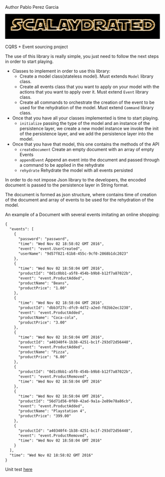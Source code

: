 Author  Pablo Perez Garcia 

![My image](src/main/resources/img/Scalaydrated.png)

CQRS + Event sourcing project
 
The use of this library is really simple, you just need to follow the next steps in order to start playing.
 * Classes to implement in order to use this library:
    * Create a model class(stateless model). Must extends `Model` library class.
    * Create all events class that you want to apply on your model with the actions that you want to apply over it. Must extend `Event` library class.
    * Create all commands to orchestrate the creation of the event to be used for the rehydration of the model. Must extend `Command` library class.
 * Once that you have all your classes implemented is time to start playing.
   * `initialize` passing the type of the model and an instance of the persistence layer, we create a new model instance we invoke the init of the persistence layer, and we add the persistence layer into the model.
 * Once that you have that model, this one contains the methods of the API 
   * `createDocument` Create an empty document with an array of empty Events
   * `appendEvent` Append an event into the document and passed through a command to be applied in the rehydrate
   * `rehydrate` Rehydrate the model with all events persisted
   
In order to do not impose Json library to the developers, the encoded document is passed to the persistence layer in String format.

The document is formed as json structure, where contains time of creation of the document and array of events to be used for the rehydration of the model.  

An example of a Document with several events imitating an online shopping: 
```   
{
  "events": [
    {
      "password": "password",
      "time": "Wed Nov 02 18:58:02 GMT 2016",
      "event": "event.UserCreated",
      "userName": "9d57f821-61b8-455c-9cf0-2868b1dc2023"
    },
    {
      "time": "Wed Nov 02 18:58:04 GMT 2016",
      "productId": "0d1c0bb1-a5f8-454b-b9b8-b12f7a87022b",
      "event": "event.ProductAdded",
      "productName": "Beans",
      "productPrice": "1.00"
    },
    {
      "time": "Wed Nov 02 18:58:04 GMT 2016",
      "productId": "dbb3f27c-dfc9-4d72-a2ed-f02bb2ec3238",
      "event": "event.ProductAdded",
      "productName": "Coca-cola",
      "productPrice": "3.00"
    },
    {
      "time": "Wed Nov 02 18:58:04 GMT 2016",
      "productId": "a40340f4-1b38-4251-bc1f-293d72d56448",
      "event": "event.ProductAdded",
      "productName": "Pizza",
      "productPrice": "6.00"
    },
    {
      "productId": "0d1c0bb1-a5f8-454b-b9b8-b12f7a87022b",
      "event": "event.ProductRemoved",
      "time": "Wed Nov 02 18:58:04 GMT 2016"
    },
    {
      "time": "Wed Nov 02 18:58:04 GMT 2016",
      "productId": "56d71d56-0f69-42ad-9a1a-2e89e78a86cb",
      "event": "event.ProductAdded",
      "productName": "Playstation 4",
      "productPrice": "399.00"
    },
    {
      "productId": "a40340f4-1b38-4251-bc1f-293d72d56448",
      "event": "event.ProductRemoved",
      "time": "Wed Nov 02 18:58:04 GMT 2016"
    }
  ],
  "time": "Wed Nov 02 18:58:02 GMT 2016"
}
```   

Unit test [here](src/test/scala/EventSourcingTest.scala)

